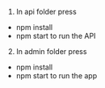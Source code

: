 1. In api folder press
 - npm install
 - npm start
to run the API
2. In admin folder press
 - npm install
 - npm start
to run the app
